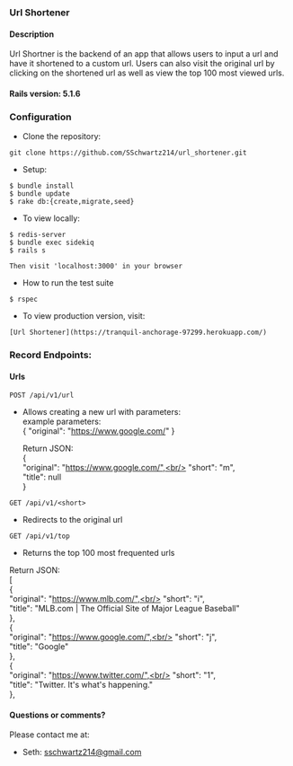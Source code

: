 ### Url Shortener

#### Description

Url Shortner is the backend of an app that allows users to input a url and have it shortened to a custom url.  Users can also visit the original url by clicking on the shortened url as well as view the top 100 most viewed urls.

#### Rails version: 5.1.6

### Configuration

* Clone the repository:
```
git clone https://github.com/SSchwartz214/url_shortener.git
```

* Setup:
```
$ bundle install
$ bundle update
$ rake db:{create,migrate,seed}
```

* To view locally:
```
$ redis-server
$ bundle exec sidekiq
$ rails s

Then visit 'localhost:3000' in your browser
```
* How to run the test suite
```
$ rspec
```

* To view production version, visit:
```
[Url Shortener](https://tranquil-anchorage-97299.herokuapp.com/)
```

### Record Endpoints:

#### Urls
```
POST /api/v1/url
```
   * Allows creating a new url with parameters:<br/>
        example parameters:<br/>
            { "original": "https://www.google.com/" } <br/>
            
        Return JSON:<br/>
        {<br/>
          "original": "https://www.google.com/",<br/>
          "short": "m",<br/>
          "title": null<br/>
         }
```
GET /api/v1/<short>
```
  * Redirects to the original url
```
GET /api/v1/top
```
  * Returns the top 100 most frequented urls
  
  Return JSON:<br/>
  [<br/>
    {<br/>
        "original": "https://www.mlb.com/",<br/>
        "short": "i",<br/>
        "title": "MLB.com | The Official Site of Major League Baseball"<br/>
    },<br/>
    {<br/>
        "original": "https://www.google.com/",<br/>
        "short": "j",<br/>
        "title": "Google"<br/>
    },<br/>
    {<br/>
        "original": "https://www.twitter.com/",<br/>
        "short": "1",<br/>
        "title": "Twitter. It's what's happening."<br/>
    },

#### Questions or comments?

Please contact me at:

* Seth: sschwartz214@gmail.com
